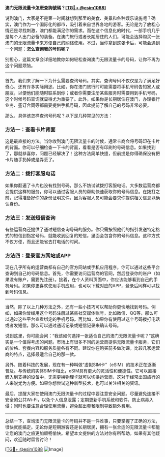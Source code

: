 **澳门无限流量卡怎麽查詢號碼？[[TG💪+ @esim1088](https://t.me/s/esim1088)]**

说到澳门，大家是不是第一时间就想到那里的美食、美景和各种娱乐设施呢？确实，澳门作为一个国际化的都市，吸引着来自世界各地的游客。无论是为了放松心情还是寻找刺激，澳门都能满足你的需求。而在这个信息化的时代，一部手机几乎是每个人出门必备的装备。在澳门旅行或者长期居住的人们，可能会选择购买一张澳门的无限流量卡来方便自己的网络使用。不过，当你拿到这张卡后，可能会遇到一个问题：**怎么查询我的号码呢？**

别担心，这篇文章会详细地教你如何轻松查询澳门无限流量卡的号码，让你不再为这个问题烦恼。

---

首先，我们来了解一下为什么需要查询号码。其实，查询号码不仅仅是为了满足好奇心，还有许多实际用途。比如，你在澳门旅行时可能需要将手机号码告知家人或朋友，以便他们能随时联系到你；或者你需要注册某些服务时需要用到手机号码，这个时候号码查询就显得尤为重要了。此外，如果你是长期居住在澳门，办理银行业务、签订合同等都需要提供手机号码，因此提前了解自己的号码非常必要。

那么，具体该怎样查询号码呢？以下是几种常见的方法：

### 方法一：查看卡片背面

这是最直接的方法。当你收到澳门无限流量卡的时候，通常卡商会将号码印在卡片的背面。你可以仔细检查一下卡的背面，看看是否有印刷的号码信息。如果找到了，那就恭喜你，问题已经解决了！这种方法简单快捷，但前提是你得确保没有把卡片随手扔掉或是弄丢了。

### 方法二：拨打客服电话

如果你翻遍了卡片也没有找到号码，那么不妨试试拨打客服电话。大多数运营商都会提供这样的服务，你可以通过客服人员的帮助快速获取你的号码信息。在拨打之前，记得准备好你的身份证明文件，因为客服人员可能会要求你提供相关信息以确认身份。

### 方法三：发送短信查询

有些运营商还提供了通过短信查询号码的服务。你只需按照他们的指引发送特定格式的短信到指定号码，就能收到回复的短信，里面会包含你的号码信息。这种方式不仅方便，而且还能省去打电话的时间。

### 方法四：登录官方网站或APP

现在几乎所有的运营商都有自己的官方网站或手机应用程序，你可以通过这些平台查询到自己的号码信息。首先，你需要访问运营商的官网，然后登录你的账户（如果没有账户，需要先注册）。接着，在个人资料页面中，你应该能够看到自己的手机号码。如果你更喜欢使用手机应用，也可以下载对应的APP，登录后同样可以找到号码信息。

---

当然，除了以上几种方法之外，还有一些小技巧可以帮助你更快地找到号码。例如，如果你曾经用这个号码注册过某些社交媒体账号，比如微信、QQ等，那么可以通过这些平台查看绑定的手机号码。再比如，如果你有使用过这个号码拨打电话或者发短信，那么可以通过通话记录或短信记录来确认号码。

说到这里，你可能会问：“我该如何选择一张适合自己的澳门无限流量卡呢？”这确实是一个值得考虑的问题。市场上有很多不同的运营商提供无限流量卡服务，它们的价格、套餐内容和服务质量各有不同。建议你在购买前多做功课，比较几家运营商的特点，选择最适合自己的那一款。

另外，随着科技的发展，现在有一种叫做“虚拟SIM卡”（eSIM）的技术正在逐渐普及。与传统的实体SIM卡相比，eSIM具有更大的灵活性和便捷性。它可以直接嵌入到支持的设备中，无需更换物理卡就可以切换运营商，这对于经常出国旅行的人来说尤为方便。如果你想尝试这种新型技术，也可以关注相关的资讯。

最后，提醒大家在使用澳门无限流量卡的过程中要注意安全问题。尽量避免连接不安全的公共Wi-Fi，以免个人信息泄露；定期更新手机系统和软件，防止病毒入侵；同时也要注意合理使用流量，避免超出套餐限制导致额外费用。

---

总结一下，查询澳门无限流量卡的号码并不是一件难事，只要掌握了正确的方法，很快就能搞定。无论你是短期游客还是长期居民，拥有一张合适的无限流量卡都能让您的澳门之旅更加顺畅愉快。希望本文提供的方法对你有所帮助，如果有其他疑问，欢迎随时留言讨论！

[[TG💪+ @esim1088](https://t.me/s/esim1088) ![Image](https://i.postimg.cc/4NQfJmqS/Snipaste-2025-05-13-00-14-12.png)]